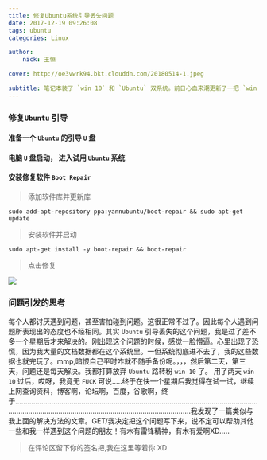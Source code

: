 ```yaml
---
title: 修复Ubuntu系统引导丢失问题
date: 2017-12-19 09:26:08
tags: ubuntu
categories: Linux

author:
	nick: 王恒

cover: http://oe3vwrk94.bkt.clouddn.com/20180514-1.jpeg

subtitle: 笔记本装了 `win 10` 和 `Ubuntu` 双系统。前日心血来潮更新了一把 `win 10` 系统，结果 `Ubuntu` 系统引导丢失了。这是一篇雷锋文，遇到问题，解决问题。总结问题，分享解决问题的方法！没错，这就是我！我就是小枫！让我们接着网下看！
---
```




<!-- more -->

### 修复`Ubuntu` 引导

#### 准备一个 `Ubuntu` 的引导 `U` 盘
#### 电脑 `U` 盘启动， 进入试用 `Ubuntu` 系统
#### 安装修复软件 `Boot Repair`

> 添加软件库并更新库

```
sudo add-apt-repository ppa:yannubuntu/boot-repair && sudo apt-get update
```
> 安装软件并启动

```
sudo apt-get install -y boot-repair && boot-repair 
```
> 点击修复

![](http://img.blog.csdn.net/20160126204619447)


### 问题引发的思考

每个人都讨厌遇到问题，甚至害怕碰到问题。这很正常不过了。因此每个人遇到问题所表现出的态度也不经相同。其实 `Ubuntu` 引导丢失的这个问题，我是过了差不多一个星期后才来解决的。刚出现这个问题的时候，感觉一脸懵逼。心里出现了恐慌，因为我大量的文档数据都在这个系统里。一但系统彻底进不去了，我的这些数据也就完玩了。mmp,暗恨自己平时咋就不随手备份呢。，，，然后第二天，第三天，问题还是每天解决。我都打算放弃 `Ubuntu` 路转粉 `win 10` 了。 用了两天 `win 10` 过后，哎呀，我竟无 `FUCK` 可说.....终于在快一个星期后我觉得在试一试，继续上网查询资料，博客啊，论坛啊，百度，谷歌啊，终于....................................................................................................................................................................................................................我发现了一篇类似与我上面的解决方法的文章。GET/我决定把这个问题写下来，说不定可以帮助其他一些和我一样遇到这个问题的朋友！有木有雷锋精神，有木有爱啊XD.....

> 在评论区留下你的签名把,我在这里等着你 XD

